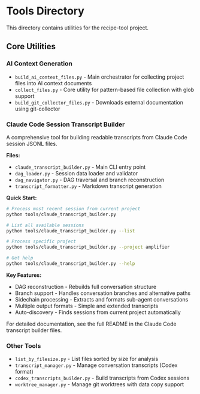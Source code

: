 # Tools Directory

This directory contains utilities for the recipe-tool project.

## Core Utilities

### AI Context Generation

- `build_ai_context_files.py` - Main orchestrator for collecting project files into AI context documents
- `collect_files.py` - Core utility for pattern-based file collection with glob support
- `build_git_collector_files.py` - Downloads external documentation using git-collector

### Claude Code Session Transcript Builder

A comprehensive tool for building readable transcripts from Claude Code session JSONL files.

**Files:**
- `claude_transcript_builder.py` - Main CLI entry point
- `dag_loader.py` - Session data loader and validator
- `dag_navigator.py` - DAG traversal and branch reconstruction
- `transcript_formatter.py` - Markdown transcript generation

**Quick Start:**
```bash
# Process most recent session from current project
python tools/claude_transcript_builder.py

# List all available sessions
python tools/claude_transcript_builder.py --list

# Process specific project
python tools/claude_transcript_builder.py --project amplifier

# Get help
python tools/claude_transcript_builder.py --help
```

**Key Features:**
- DAG reconstruction - Rebuilds full conversation structure
- Branch support - Handles conversation branches and alternative paths
- Sidechain processing - Extracts and formats sub-agent conversations
- Multiple output formats - Simple and extended transcripts
- Auto-discovery - Finds sessions from current project automatically

For detailed documentation, see the full README in the Claude Code transcript builder files.

### Other Tools

- `list_by_filesize.py` - List files sorted by size for analysis
- `transcript_manager.py` - Manage conversation transcripts (Codex format)
- `codex_transcripts_builder.py` - Build transcripts from Codex sessions
- `worktree_manager.py` - Manage git worktrees with data copy support
